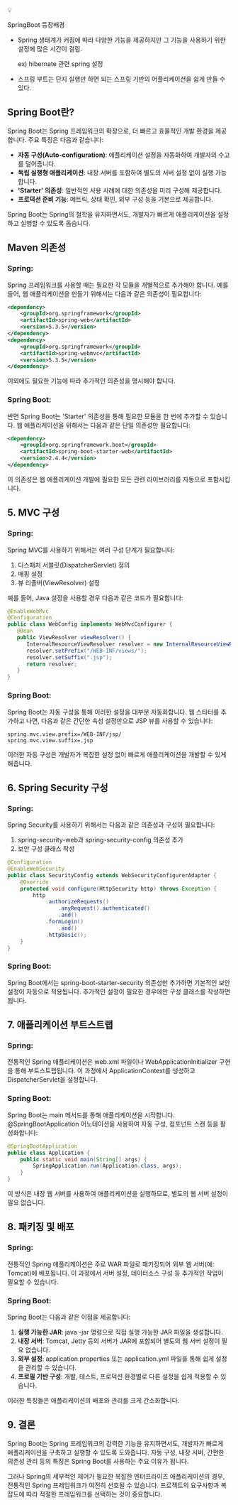 <aside>
💡

SpringBoot 등장배경

- Spring 생태계가 커짐에 따라 다양한 기능을 제공하지만 그 기능을 사용하기 위한 설정에 많은 시간이 걸림.
    
    ex) hibernate 관련 spring 설정
    

- 스프링 부트는 단지 실행만 하면 되는 스프링 기반의 어플리케이션을 쉽게 만들 수 있다.
</aside>

## Spring Boot란?

Spring Boot는 Spring 프레임워크의 확장으로, 더 빠르고 효율적인 개발 환경을 제공합니다. 주요 특징은 다음과 같습니다:

- **자동 구성(Auto-configuration)**: 애플리케이션 설정을 자동화하여 개발자의 수고를 덜어줍니다.
- **독립 실행형 애플리케이션**: 내장 서버를 포함하여 별도의 서버 설정 없이 실행 가능합니다.
- **'Starter' 의존성**: 일반적인 사용 사례에 대한 의존성을 미리 구성해 제공합니다.
- **프로덕션 준비 기능**: 메트릭, 상태 확인, 외부 구성 등을 기본으로 제공합니다.

Spring Boot는 Spring의 철학을 유지하면서도, 개발자가 빠르게 애플리케이션을 설정하고 실행할 수 있도록 돕습니다.

## Maven 의존성

### Spring:

Spring 프레임워크를 사용할 때는 필요한 각 모듈을 개별적으로 추가해야 합니다. 예를 들어, 웹 애플리케이션을 만들기 위해서는 다음과 같은 의존성이 필요합니다:

```xml
<dependency>
    <groupId>org.springframework</groupId>
    <artifactId>spring-web</artifactId>
    <version>5.3.5</version>
</dependency>
<dependency>
    <groupId>org.springframework</groupId>
    <artifactId>spring-webmvc</artifactId>
    <version>5.3.5</version>
</dependency>

```

이외에도 필요한 기능에 따라 추가적인 의존성을 명시해야 합니다.

### Spring Boot:

반면 Spring Boot는 'Starter' 의존성을 통해 필요한 모듈을 한 번에 추가할 수 있습니다. 웹 애플리케이션을 위해서는 다음과 같은 단일 의존성만 필요합니다:

```xml
<dependency>
    <groupId>org.springframework.boot</groupId>
    <artifactId>spring-boot-starter-web</artifactId>
    <version>2.4.4</version>
</dependency>

```

이 의존성은 웹 애플리케이션 개발에 필요한 모든 관련 라이브러리를 자동으로 포함시킵니다.

## 5. MVC 구성

### Spring:

Spring MVC를 사용하기 위해서는 여러 구성 단계가 필요합니다:

1. 디스패처 서블릿(DispatcherServlet) 정의
2. 매핑 설정
3. 뷰 리졸버(ViewResolver) 설정

예를 들어, Java 설정을 사용할 경우 다음과 같은 코드가 필요합니다:

```java
@EnableWebMvc
@Configuration
public class WebConfig implements WebMvcConfigurer {
   @Bean
   public ViewResolver viewResolver() {
      InternalResourceViewResolver resolver = new InternalResourceViewResolver();
      resolver.setPrefix("/WEB-INF/views/");
      resolver.setSuffix(".jsp");
      return resolver;
   }
}

```

### Spring Boot:

Spring Boot는 자동 구성을 통해 이러한 설정을 대부분 자동화합니다. 웹 스타터를 추가하고 나면, 다음과 같은 간단한 속성 설정만으로 JSP 뷰를 사용할 수 있습니다:

```
spring.mvc.view.prefix=/WEB-INF/jsp/
spring.mvc.view.suffix=.jsp

```

이러한 자동 구성은 개발자가 복잡한 설정 없이 빠르게 애플리케이션을 개발할 수 있게 해줍니다.

## 6. Spring Security 구성

### Spring:

Spring Security를 사용하기 위해서는 다음과 같은 의존성과 구성이 필요합니다:

1. spring-security-web과 spring-security-config 의존성 추가
2. 보안 구성 클래스 작성

```java
@Configuration
@EnableWebSecurity
public class SecurityConfig extends WebSecurityConfigurerAdapter {
    @Override
    protected void configure(HttpSecurity http) throws Exception {
        http
            .authorizeRequests()
                .anyRequest().authenticated()
                .and()
            .formLogin()
                .and()
            .httpBasic();
    }
}

```

### Spring Boot:

Spring Boot에서는 spring-boot-starter-security 의존성만 추가하면 기본적인 보안 설정이 자동으로 적용됩니다. 추가적인 설정이 필요한 경우에만 구성 클래스를 작성하면 됩니다.

## 7. 애플리케이션 부트스트랩

### Spring:

전통적인 Spring 애플리케이션은 web.xml 파일이나 WebApplicationInitializer 구현을 통해 부트스트랩됩니다. 이 과정에서 ApplicationContext를 생성하고 DispatcherServlet을 설정합니다.

### Spring Boot:

Spring Boot는 main 메서드를 통해 애플리케이션을 시작합니다. @SpringBootApplication 어노테이션을 사용하여 자동 구성, 컴포넌트 스캔 등을 활성화합니다:

```java
@SpringBootApplication
public class Application {
    public static void main(String[] args) {
        SpringApplication.run(Application.class, args);
    }
}

```

이 방식은 내장 웹 서버를 사용하여 애플리케이션을 실행하므로, 별도의 웹 서버 설정이 필요 없습니다.

## 8. 패키징 및 배포

### Spring:

전통적인 Spring 애플리케이션은 주로 WAR 파일로 패키징되어 외부 웹 서버(예: Tomcat)에 배포됩니다. 이 과정에서 서버 설정, 데이터소스 구성 등 추가적인 작업이 필요할 수 있습니다.

### Spring Boot:

Spring Boot는 다음과 같은 이점을 제공합니다:

1. **실행 가능한 JAR**: java -jar 명령으로 직접 실행 가능한 JAR 파일을 생성합니다.
2. **내장 서버**: Tomcat, Jetty 등의 서버가 JAR에 포함되어 별도의 웹 서버 설정이 필요 없습니다.
3. **외부 설정**: application.properties 또는 application.yml 파일을 통해 쉽게 설정을 관리할 수 있습니다.
4. **프로필 기반 구성**: 개발, 테스트, 프로덕션 환경별로 다른 설정을 쉽게 적용할 수 있습니다.

이러한 특징들은 애플리케이션의 배포와 관리를 크게 간소화합니다.

## 9. 결론

Spring Boot는 Spring 프레임워크의 강력한 기능을 유지하면서도, 개발자가 빠르게 애플리케이션을 구축하고 실행할 수 있도록 도와줍니다. 자동 구성, 내장 서버, 간편한 의존성 관리 등의 특징은 Spring Boot를 사용하는 주요 이유가 됩니다.

그러나 Spring의 세부적인 제어가 필요한 복잡한 엔터프라이즈 애플리케이션의 경우, 전통적인 Spring 프레임워크가 여전히 선호될 수 있습니다. 프로젝트의 요구사항과 복잡도에 따라 적절한 프레임워크를 선택하는 것이 중요합니다.
